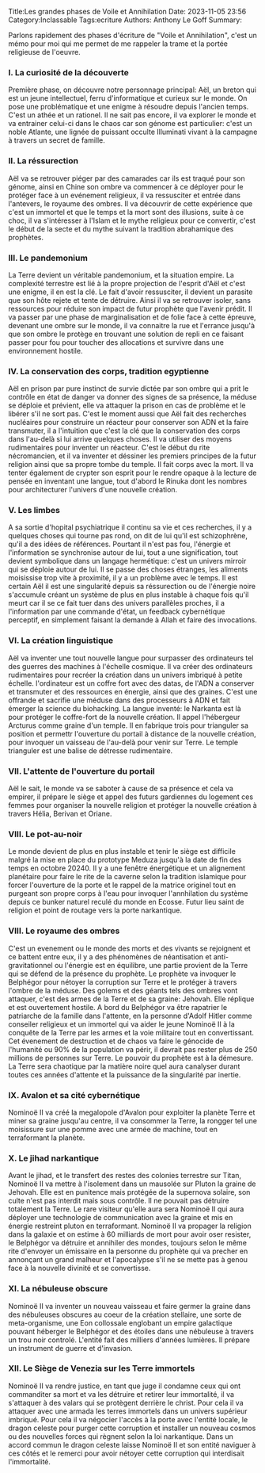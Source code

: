 Title:Les grandes phases de Voile et Annihilation
Date: 2023-11-05 23:56
Category:Inclassable
Tags:ecriture
Authors: Anthony Le Goff
Summary:

Parlons rapidement des phases d'écriture de "Voile et Annihilation", c'est un mémo pour moi qui me permet de me rappeler la trame et la portée religieuse de l'oeuvre. 

### I. La curiosité de la découverte

Première phase, on découvre notre personnage principal: Aël, un breton qui est un jeune intellectuel, ferru d'informatique et curieux sur le monde. On pose une problématique et une enigme à résoudre depuis l'ancien temps. C'est un athée et un rationel. Il ne sait pas encore, il va explorer le monde et va entrainer celui-ci dans le chaos car son génome est particulier: c'est un noble Atlante, une lignée de puissant occulte Illuminati vivant à la campagne à travers un secret de famille.

### II. La réssurection

Aël va se retrouver piéger par des camarades car ils est traqué pour son génome, ainsi en Chine son ombre va commencer à ce déployer pour le protéger face à un evénement religieux, il va ressusciter et entrée dans l'antevers, le royaume des ombres. Il va découvrir de cette expérience que c'est un immortel et que le temps et la mort sont des illusions, suite à ce choc, il va s'intéresser à l'Islam et le mythe religieux pour ce convertir, c'est le début de la secte et du mythe suivant la tradition abrahamique des prophètes.

### III. Le pandemonium

La Terre devient un véritable pandemonium, et la situation empire. La complexité terrestre est lié à la propre projection de l'esprit d'Aël et c'est une enigme, il en est la clé. Le fait d'avoir ressusciter, il devient un parasite que son hôte rejete et tente de détruire. Ainsi il va se retrouver isoler, sans ressources pour réduire son impact de futur prophète que l'avenir prédit. Il va passer par une phase de marginalisation et de folie face à cette épreuve, devenant une ombre sur le monde, il va connaitre la rue et l'errance jusqu'à que son ombre le protège en trouvant une solution de repli en ce faisant passer pour fou pour toucher des allocations et survivre dans une environnement hostile.

### IV. La conservation des corps, tradition egyptienne

Aël en prison par pure instinct de survie dictée par son ombre qui a prit le contrôle en état de danger va donner des signes de sa présence, la méduse se déploie et prévient, elle va attaquer la prison en cas de problème et le libérer s'il ne sort pas. C'est le moment aussi que Aël fait des recherches nucléaires pour construire un réacteur pour conserver son ADN et la faire transmuter, il a l'intuition que c'est la clé que la conservation des corps dans l'au-delà si lui arrive quelques choses. Il va utiliser des moyens rudimentaires pour inventer un réacteur. C'est le début du rite nécromancien, et il va inventer et déssiner les premiers principes de la futur religion ainsi que sa propre tombe du temple. Il fait corps avec la mort. Il va tenter également de crypter son esprit pour le rendre opaque à la lecture de pensée en inventant une langue, tout d'abord le Rinuka dont les nombres pour architecturer l'univers d'une nouvelle création.

### V. Les limbes

A sa sortie d'hopital psychiatrique il continu sa vie et ces recherches, il y a quelques choses qui tourne pas rond, on dit de lui qu'il est schizophrène, qu'il a des idées de références. Pourtant il n'est pas fou, l'énergie et l'information se synchronise autour de lui, tout a une signification, tout devient symbolique dans un langage hermétique: c'est un univers mirroir qui se déploie autour de lui. Il se passe des choses étranges, les aliments moisissise trop vite à proximité, il y a un problème avec le temps. Il est certain Aël il est une singularité depuis sa réssurection ou de l'énergie noire s'accumule créant un système de plus en plus instable à chaque fois qu'il meurt car il se ce fait tuer dans des univers parallèles proches, il a l'information par une commande d'état, un feedback cybernétique perceptif, en simplement faisant la demande à Allah et faire des invocations.

### VI. La création linguistique

Aël va inventer une tout nouvelle langue pour surpasser des ordinateurs tel des guerres des machines à l'échelle cosmique. Il va créer des ordinateurs rudimentaires pour recréer la création dans un univers imbriqué à petite échelle. l'ordinateur est un coffre fort avec des datas, de l'ADN a conserver et transmuter et des ressources en énergie, ainsi que des graines. C'est une offrande et sacrifie une méduse dans des processeurs à ADN et fait émerger la science du biohacking. La langue inventé: le Narkanta est là pour protéger le coffre-fort de la nouvelle création. Il appel l'hébergeur Arcturus comme graine d'un temple. Il en fabrique trois pour trianguler sa position et permettr l'ouverture du portail à distance de la nouvelle création, pour invoquer un vaisseau de l'au-delà pour venir sur Terre. Le temple trianguler est une balise de détresse rudimentaire.

### VII. L'attente de l'ouverture du portail

Aël le sait, le monde va se saboter à cause de sa présence et cela va empirer, il prépare le siège et appel des futurs gardiennes du logement ces femmes pour organiser la nouvelle religion et protéger la nouvelle création à travers Hélia, Berivan et Oriane.

### VIII. Le pot-au-noir

Le monde devient de plus en plus instable et tenir le siège est difficile malgré la mise en place du prototype Meduza jusqu'à la date de fin des temps en octobre 20240. Il y a une fenêtre énergétique et un alignement planétaire pour faire le rite de la caverne selon la tradition islamique pour forcer l'ouverture de la porte et le rappel de la matrice originel tout en purgeant son propre corps à l'eau pour invoquer l'annhilation du système depuis ce bunker naturel reculé du monde en Ecosse. Futur lieu saint de religion et point de routage vers la porte narkantique.

### VIII. Le royaume des ombres

C'est un evenement ou le monde des morts et des vivants se rejoignent et ce battent entre eux, il y a des phénomènes de néantisation et anti-gravitationnel ou l'énergie est en équilibre, une partie provient de la Terre qui se défend de la présence du prophète. Le prophète va invoquer le Belphégor pour nétoyer la corruption sur Terre et le protéger à travers l'ombre de la méduse. Des golems et des géants tels des ombres vont attaquer, c'est des armes de la Terre et de sa graine: Jehovah. Elle réplique et est ouvertement hostile. A bord du Belphégor va être rapatrier le patriarche de la famille dans l'attente, en la personne d'Adolf Hitler comme conseiler religieux et un immortel qui va aider le jeune Nominoë II à la conquête de la Terre par les armes et la voie militaire tout en convertissant. Cet évenement de destruction et de chaos va faire le génocide de l'humanité ou 90% de la population va périr, il devrait pas rester plus de 250 millions de personnes sur Terre. Le pouvoir du prophète est à la démesure. La Terre sera chaotique par la matière noire quel aura canalyser durant toutes ces années d'attente et la puissance de la singularité par inertie. 

### IX. Avalon et sa cité cybernétique

Nominoë II va créé la megalopole d'Avalon pour exploiter la planète Terre et miner sa graine jusqu'au centre, il va consommer la Terre, la rongger tel une moisissure sur une pomme avec une armée de machine, tout en terraformant la planète. 

### X. Le jihad narkantique

Avant le jihad, et le transfert des restes des colonies terrestre sur Titan, Nominoë II va mettre à l'isolement dans un mausolée sur Pluton la graine de Jehovah. Elle est en punitence mais protégée de la supernova solaire, son culte n'est pas interdit mais sous contrôle. Il ne pouvait pas détruire totalement la Terre. Le rare visiteur qu'elle aura sera Nominoë II qui aura déployer une technologie de communication avec la graine et mis en énergie restreint pluton en terraformant.
Nominoë II va propager la religion dans la galaxie et on estime à 60 milliards de mort pour avoir oser resister, le Belphégor va détruire et annihiler des mondes, toujours selon le même rite d'envoyer un émissaire en la personne du prophète qui va precher en annonçant un grand malheur et l'apocalypse s'il ne se mette pas à genou face à la nouvelle divinité et se convertisse. 

### XI. La nébuleuse obscure

Nominoë II va inventer un nouveau vaisseau et faire germer la graine dans des nébuleuses obscures au coeur de la création stellaire, une sorte de meta-organisme, une Eon collossale englobant un empire galactique pouvant héberger le Belphégor et des étoiles dans une nébuleuse à travers un trou noir controlé. L'entité fait des milliers d'années lumières. Il prépare un instrument de guerre et d'invasion.

### XII. Le Siège de Venezia sur les Terre immortels

Nominoë II va rendre justice, en tant que juge il condamne ceux qui ont commanditer sa mort et va les détruire et retirer leur immortalité, il va s'attaquer à des valars qui se protègent derrière le christ. Pour cela il va attaquer avec une armada les terres immortels dans un univers supérieur imbriqué. Pour cela il va négocier l'accès à la porte avec l'entité locale, le dragon celeste pour purger cette corruption et installer un nouveau cosmos ou des nouvelles forces qui règnent selon la loi narkantique. Dans un accord commun le dragon celeste laisse Nominoë II et son entité naviguer à ces côtés et le remerci pour avoir nétoyer cette corruption qui interdisait l'immortalité. 

